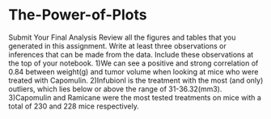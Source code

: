 # The-Power-of-Plots
Submit Your Final Analysis
Review all the figures and tables that you generated in this assignment. Write at least three observations or inferences that can be made from the data. Include these observations at the top of your notebook.
  1)We can see a positive and strong correlation of 0.84 between weight(g) and tumor volume when looking at mice who were treated with Capomulin. 
  2)Infubionl is the treatment with the most (and only) outliers, which lies below or above the range of 31-36.32(mm3).
  3)Capomulin and Ramicane were the most tested treatments on mice with a total of 230 and 228 mice respectively. 
